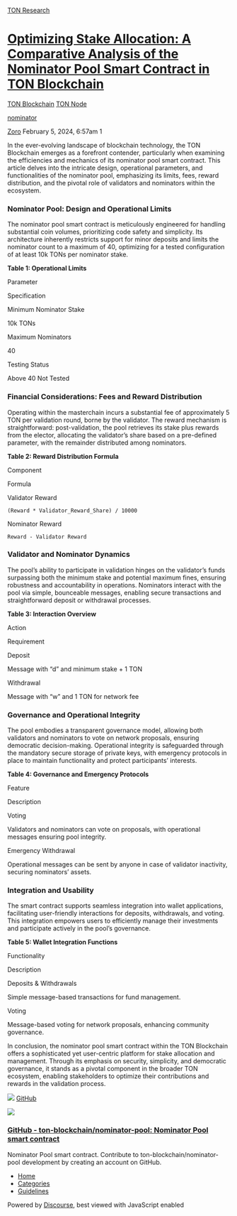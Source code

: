 [TON Research](/)

# [Optimizing Stake Allocation: A Comparative Analysis of the Nominator Pool Smart Contract in TON Blockchain](/t/optimizing-stake-allocation-a-comparative-analysis-of-the-nominator-pool-smart-contract-in-ton-blockchain/257)

[TON Blockchain](/c/ton-blockchain/build-node/21)  [TON Node](/c/ton-blockchain/build-node/21) 

[nominator](https://tonresear.ch/tag/nominator)

    

[Zoro](https://tonresear.ch/u/Zoro)   February 5, 2024, 6:57am  1

In the ever-evolving landscape of blockchain technology, the TON Blockchain emerges as a forefront contender, particularly when examining the efficiencies and mechanics of its nominator pool smart contract. This article delves into the intricate design, operational parameters, and functionalities of the nominator pool, emphasizing its limits, fees, reward distribution, and the pivotal role of validators and nominators within the ecosystem.

### [](#nominator-pool-design-and-operational-limits-1)Nominator Pool: Design and Operational Limits

The nominator pool smart contract is meticulously engineered for handling substantial coin volumes, prioritizing code safety and simplicity. Its architecture inherently restricts support for minor deposits and limits the nominator count to a maximum of 40, optimizing for a tested configuration of at least 10k TONs per nominator stake.

**Table 1: Operational Limits**

Parameter

Specification

Minimum Nominator Stake

10k TONs

Maximum Nominators

40

Testing Status

Above 40 Not Tested

### [](#financial-considerations-fees-and-reward-distribution-2)Financial Considerations: Fees and Reward Distribution

Operating within the masterchain incurs a substantial fee of approximately 5 TON per validation round, borne by the validator. The reward mechanism is straightforward: post-validation, the pool retrieves its stake plus rewards from the elector, allocating the validator’s share based on a pre-defined parameter, with the remainder distributed among nominators.

**Table 2: Reward Distribution Formula**

Component

Formula

Validator Reward

`(Reward * Validator_Reward_Share) / 10000`

Nominator Reward

`Reward - Validator Reward`

### [](#validator-and-nominator-dynamics-3)Validator and Nominator Dynamics

The pool’s ability to participate in validation hinges on the validator’s funds surpassing both the minimum stake and potential maximum fines, ensuring robustness and accountability in operations. Nominators interact with the pool via simple, bounceable messages, enabling secure transactions and straightforward deposit or withdrawal processes.

**Table 3: Interaction Overview**

Action

Requirement

Deposit

Message with “d” and minimum stake + 1 TON

Withdrawal

Message with “w” and 1 TON for network fee

### [](#governance-and-operational-integrity-4)Governance and Operational Integrity

The pool embodies a transparent governance model, allowing both validators and nominators to vote on network proposals, ensuring democratic decision-making. Operational integrity is safeguarded through the mandatory secure storage of private keys, with emergency protocols in place to maintain functionality and protect participants’ interests.

**Table 4: Governance and Emergency Protocols**

Feature

Description

Voting

Validators and nominators can vote on proposals, with operational messages ensuring pool integrity.

Emergency Withdrawal

Operational messages can be sent by anyone in case of validator inactivity, securing nominators’ assets.

### [](#integration-and-usability-5)Integration and Usability

The smart contract supports seamless integration into wallet applications, facilitating user-friendly interactions for deposits, withdrawals, and voting. This integration empowers users to efficiently manage their investments and participate actively in the pool’s governance.

**Table 5: Wallet Integration Functions**

Functionality

Description

Deposits & Withdrawals

Simple message-based transactions for fund management.

Voting

Message-based voting for network proposals, enhancing community governance.

In conclusion, the nominator pool smart contract within the TON Blockchain offers a sophisticated yet user-centric platform for stake allocation and management. Through its emphasis on security, simplicity, and democratic governance, it stands as a pivotal component in the broader TON ecosystem, enabling stakeholders to optimize their contributions and rewards in the validation process.

![](https://github.githubassets.com/favicons/favicon.svg) [GitHub](https://github.com/ton-blockchain/nominator-pool)

![](https://tonresear.ch/uploads/default/optimized/1X/c862c3d671be3bec2657e6646539d9012f879d21_2_690x345.png)

### [GitHub - ton-blockchain/nominator-pool: Nominator Pool smart contract](https://github.com/ton-blockchain/nominator-pool)

Nominator Pool smart contract. Contribute to ton-blockchain/nominator-pool development by creating an account on GitHub.

 

*   [Home](/)
*   [Categories](/categories)
*   [Guidelines](/guidelines)

Powered by [Discourse](https://www.discourse.org), best viewed with JavaScript enabled